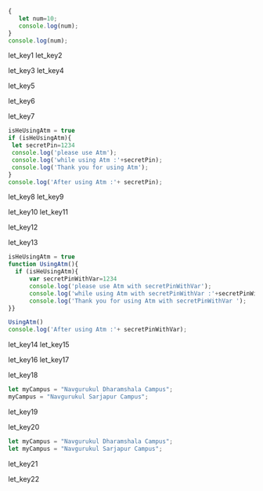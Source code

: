 ```javascript
{
   let num=10;
   console.log(num);
}
console.log(num);
```
 
let_key1
let_key2


let_key3
let_key4


let_key5


let_key6


let_key7
 
 ```javascript
isHeUsingAtm = true
if (isHeUsingAtm){
  let secretPin=1234
  console.log('please use Atm');
  console.log('while using Atm :'+secretPin);
  console.log('Thank you for using Atm');
}
console.log('After using Atm :'+ secretPin);
 ```
let_key8
let_key9

 
let_key10
let_key11

 
let_key12

 
let_key13
 
 ```javascript
isHeUsingAtm = true
function UsingAtm(){
   if (isHeUsingAtm){
       var secretPinWithVar=1234
       console.log('please use Atm with secretPinWithVar');
       console.log('while using Atm with secretPinWithVar :'+secretPinWithVar);
       console.log('Thank you for using Atm with secretPinWithVar ');
}}
 
UsingAtm()
console.log('After using Atm :'+ secretPinWithVar);
```
 
let_key14
let_key15

 
let_key16
let_key17


let_key18
 
 ```Javascript
let myCampus = "Navgurukul Dharamshala Campus";
myCampus = "Navgurukul Sarjapur Campus";
 ```
let_key19

 
let_key20
 
 ```javascript
let myCampus = "Navgurukul Dharamshala Campus";
let myCampus = "Navgurukul Sarjapur Campus";
```
 
let_key21

 
let_key22
